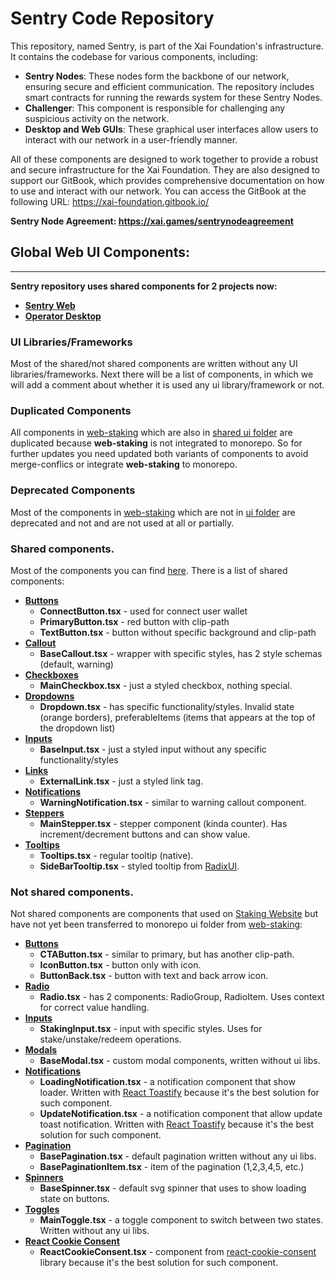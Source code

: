  # Sentry Code Repository

 This repository, named Sentry, is part of the Xai Foundation's infrastructure. It contains the codebase for various components, including:

 - **Sentry Nodes**: These nodes form the backbone of our network, ensuring secure and efficient communication. The repository includes smart contracts for running the rewards system for these Sentry Nodes.
 - **Challenger**: This component is responsible for challenging any suspicious activity on the network.
 - **Desktop and Web GUIs**: These graphical user interfaces allow users to interact with our network in a user-friendly manner.

 All of these components are designed to work together to provide a robust and secure infrastructure for the Xai Foundation. They are also designed to support our GitBook, which provides comprehensive documentation on how to use and interact with our network. You can access the GitBook at the following URL: https://xai-foundation.gitbook.io/

 **Sentry Node Agreement: https://xai.games/sentrynodeagreement**


## Global Web UI Components:
****
**Sentry repository uses shared components for 2 projects now:**
- **[Sentry Web](./apps/web-connect)**
- **[Operator Desktop](./apps/sentry-client-desktop)**

### UI Libraries/Frameworks
Most of the shared/not shared components are written without any UI libraries/frameworks. Next there will be a list of components, in which we will add a comment about whether it is used any ui library/framework or not.

### Duplicated Components
All components in [web-staking](./apps/web-staking) which are also in [shared ui folder](./packages/ui/src/rebrand) are duplicated because **web-staking** is not integrated to monorepo.
So for further updates you need updated both variants of components to avoid merge-conflics or integrate **web-staking** to monorepo.

### Deprecated Components
Most of the components in [web-staking](./apps/web-staking) which are not in [ui folder](./apps/web-staking/src/app/components/ui) are deprecated and not and are not used at all or partially. 

### Shared components. 
Most of the components you can find [here](./packages/ui/src/rebrand).
There is a list of shared components:
* **[Buttons](./packages/ui/src/rebrand/buttons)**
  * **ConnectButton.tsx** - used for connect user wallet
  * **PrimaryButton.tsx** - red button with clip-path
  * **TextButton.tsx** - button without specific background and clip-path
* **[Callout](./packages/ui/src/rebrand/callout)**
  * **BaseCallout.tsx** - wrapper with specific styles, has 2 style schemas (default, warning) 
* **[Checkboxes](./packages/ui/src/rebrand/checkboxes)**
  * **MainCheckbox.tsx** - just a styled checkbox, nothing special.
* **[Dropdowns](./packages/ui/src/rebrand/dropdown)**
  * **Dropdown.tsx** - has specific functionality/styles. Invalid state (orange borders), preferableItems (items that appears at the top of the dropdown list) 
* **[Inputs](./packages/ui/src/rebrand/dropdown)**
  * **BaseInput.tsx** - just a styled input without any specific functionality/styles
* **[Links](./packages/ui/src/rebrand/links)**
  * **ExternalLink.tsx** - just a styled link tag.
* **[Notifications](./packages/ui/src/rebrand/notifications)** 
  * **WarningNotification.tsx** - similar to warning callout component. 
* **[Steppers](./packages/ui/src/rebrand/steppers)**
  * **MainStepper.tsx** - stepper component (kinda counter). Has increment/decrement buttons and can show value. 
* **[Tooltips](./packages/ui/src/rebrand/tooltip)**
  * **Tooltips.tsx** - regular tooltip (native).
  * **SideBarTooltip.tsx** - styled tooltip from [RadixUI](https://www.radix-ui.com/themes/docs/components/tooltip).

### Not shared components. 
Not shared components are components that used on [Staking Website](https://app.xai.games/) but have not yet been transferred to monorepo ui folder from [web-staking](./apps/web-staking):
* **[Buttons](./apps/web-staking/src/app/components/ui/buttons)**
  * **CTAButton.tsx** - similar to primary, but has another clip-path.
  * **IconButton.tsx** - button only with icon.
  * **ButtonBack.tsx** - button with text and back arrow icon.
* **[Radio](./apps/web-staking/src/app/components/ui/checkboxes)**
  * **Radio.tsx** - has 2 components: RadioGroup, RadioItem. Uses context for correct value handling.
* **[Inputs](./apps/web-staking/src/app/components/ui/inputs)**
  * **StakingInput.tsx** - input with specific styles. Uses for stake/unstake/redeem operations.
* **[Modals](./apps/web-staking/src/app/components/ui/modals)**
  * **BaseModal.tsx** - custom modal components, written without ui libs.
* **[Notifications](./apps/web-staking/src/app/components/ui/notifications)**
  * **LoadingNotification.tsx** - a notification component that show loader. Written with [React Toastify](https://www.npmjs.com/package/react-toastify) because it's the best solution for such component.
  * **UpdateNotification.tsx** - a notification component that allow update toast notification. Written with [React Toastify](https://www.npmjs.com/package/react-toastify) because it's the best solution for such component.
* **[Pagination](./apps/web-staking/src/app/components/ui/pagination)**
  * **BasePagination.tsx** - default pagination written without any ui libs.
  * **BasePaginationItem.tsx** - item of the pagination (1,2,3,4,5, etc.)
* **[Spinners](./apps/web-staking/src/app/components/ui/spinners)**
  * **BaseSpinner.tsx** - default svg spinner that uses to show loading state on buttons.
* **[Toggles](./apps/web-staking/src/app/components/ui/toggles)**
  * **MainToggle.tsx** - a toggle component to switch between two states. Written without any ui libs.
* **[React Cookie Consent](./apps/web-staking/src/app/components/ReactCookieConsent.tsx)**
  * **ReactCookieConsent.tsx** - component from [react-cookie-consent](https://www.npmjs.com/package/react-cookie-consent) library because it's the best solution for such component.



